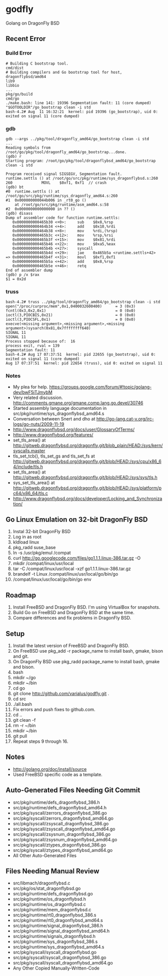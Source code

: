 godfly
======

Golang on DragonFly BSD

Recent Error
------------

### Build Error

```
# Building C bootstrap tool.
cmd/dist
# Building compilers and Go bootstrap tool for host, dragonflybsd/amd64
lib9
libbio
...
pkg/go/build
cmd/go
./make.bash: line 141: 19396 Segmentation fault: 11 (core dumped) "$GOTOOLDIR"/go_bootstrap clean -i std
bash-4.2# Aug  11 16:32:21  kernel: pid 19396 (go_bootstrap), uid 0: exited on signal 11 (core dumped)
```

### gdb

```
gdb --args ../pkg/tool/dragonfly_amd64/go_bootstrap clean -i std
...
Reading symbols from /root/go/pkg/tool/dragonfly_amd64/go_bootstrap...done.
(gdb) r
Starting program: /root/go/pkg/tool/dragonflybsd_amd64/go_bootstrap clean -i std

Program received signal SIGSEGV, Segmentation fault.
runtime.settls () at /root/go/src/pkg/runtime/sys_dragonflybsd.s:260
260             MOVL    $0xf1, 0xf1  // crash
(gdb) bt
#0  runtime.settls () at /root/go/src/pkg/runtime/sys_dragonfly_amd64.s:260
#1  0x000000000044b006 in _rt0_go ()
    at /root/go/src/pkg/runtime/asm_amd64.s:58
#2  0x0000000000000000 in ?? ()
(gdb) disass
Dump of assembler code for function runtime.settls:
   0x0000000000465b30 <+0>:     sub    $0x8,%rsp
   0x0000000000464b34 <+4>:     add    $0x10,%rdi
   0x0000000000464b38 <+8>:     mov    %rdi,(%rsp)
   0x0000000000465b3c <+12>:    mov    %rsp,%rsi
   0x0000000000465b3f <+15>:    mov    $0x81,%rdi
   0x0000000000465b46 <+22>:    mov    $0xa5,%eax
   0x0000000000465b4b <+27>:    syscall
   0x0000000000465b4d <+29>:    jae    0x465b5a <runtime.settls+42>
=> 0x0000000000465b4f <+31>:    movl   $0xf1,0xf1
   0x0000000000465b5a <+42>:    add    $0x8,%rsp
   0x0000000000465b5e <+46>:    retq
End of assembler dump
(gdb) p /x $rax
$1 = 0x2d
```

### truss

```
bash-4.2# truss ../pkg/tool/dragonfly_amd64/go_bootstrap clean -i std
open("/proc/curproc/mem",0x1,0400032600400)      = 3 (0x3)
fcntl(0x3,0x2,0x1)                               = 0 (0x0)
ioctl(3,PIOCBIS,0x21)                            = 0 (0x0)
ioctl(3,PIOCSFL,0x1)                             = 0 (0x0)
execve(<missing argument>,<missing argument>,<missing argument>)sysarch(0x81,0x7ffffffff640)
SIGNAL 11
SIGNAL 11
Process stopped because of:  16
process exit, rval = 139
Segmentation fault: 11
bash-4.2# Aug 17 07:37:51  kernel: pid 22655 (go_bootstrap), uid 0: exited on signal 11 (core dumped)
Aug 17 07:37:51  kernel: pid 22654 (truss), uid 0: exited on signal 11
```

### Notes

* My plea for help. https://groups.google.com/forum/#!topic/golang-dev/bwF5jTJmybM
* Very related discussion. http://comments.gmane.org/gmane.comp.lang.go.devel/30746
* Started assembly language documentation in src/pkg/runtime/sys_dragonflybsd_amd64.s
* Conversation between Snert and dho at http://go-lang.cat-v.org/irc-logs/go-nuts/2009-11-19
* http://www.dragonflybsd.org/docs/user/GlossaryOfTerms/
* http://www.dragonflybsd.org/features/
* set_tls_area() at http://gitweb.dragonflybsd.org/dragonfly.git/blob_plain/HEAD:/sys/kern/syscalls.master
* tls_set_tcb(), tls_set_gs and tls_set_fs at http://gitweb.dragonflybsd.org/dragonfly.git/blob/HEAD:/sys/cpu/x86_64/include/tls.h
* set_tls_area() at http://gitweb.dragonflybsd.org/dragonfly.git/blob/HEAD:/sys/sys/tls.h
* sys_set_tls_area() at http://gitweb.dragonflybsd.org/dragonfly.git/blob/HEAD:/sys/platform/pc64/x86_64/tls.c
* http://www.dragonflybsd.org/docs/developer/Locking_and_Synchronization/

Go Linux Emulation on 32-bit DragonFly BSD
------------------------------------------

1. Instal 32-bit DragonFly BSD
2. Log in as root
3. kldload linux
4. pkg_radd suse_base
5. ln -s /usr/pkg/emul /compat
6. curl http://go.googlecode.com/files/go1.1.1.linux-386.tar.gz -O
7. mkdir /compat/linux/usr/local
8. tar -C /compat/linux/usr/local -xzf go1.1.1.linux-386.tar.gz
9. brandelf -t Linux /compat/linux/usr/local/go/bin/go
10. /compat/linux/usr/local/go/bin/go env

Roadmap
-------

1. Install FreeBSD and DragonFly BSD. I'm using VirtualBox for snapshots.
2. Build Go on FreeBSD and DragonFly BSD at the same time.
3. Compare differences and fix problems in DragonFly BSD.

Setup
-----

1. Install the latest version of FreeBSD and DragonFly BSD.
2. On FreeBSD use pkg_add -r package_name to install bash, gmake, bison and git.
3. On DragonFly BSD use pkg_radd package_name to install bash, gmake and bison.
4. bash
5. mkdir ~/go
6. mkdir ~/bin
7. cd go
8. git clone http://github.com/varialus/godfly.git .
9. cd src
10. ./all.bash
11. Fix errors and push fixes to github.com.
12. cd ..
13. git clean -f
14. rm -r ~/bin
15. mkdir ~/bin
16. git pull
17. Repeat steps 9 through 16.

Notes
-----

* http://golang.org/doc/install/source
* Used FreeBSD specific code as a template.

Auto-Generated Files Needing Git Commit
---------------------------------------

* src/pkg/runtime/defs_dragonflybsd_386.h
* src/pkg/runtime/defs_dragonflybsd_amd64.h
* src/pkg/syscall/zerrors_dragonflybsd_386.go
* src/pkg/syscall/zerrors_dragonflybsd_amd64.go
* src/pkg/syscall/zsyscall_dragonflybsd_386.go
* src/pkg/syscall/zsyscall_dragonflybsd_amd64.go
* src/pkg/syscall/zsysnum_dragonflybsd_386.go
* src/pkg/syscall/zsysnum_dragonflybsd_amd64.go
* src/pkg/syscall/ztypes_dragonflybsd_386.go
* src/pkg/syscall/ztypes_dragonflybsd_amd64.go
* All Other Auto-Generated Files

Files Needing Manual Review
---------------------------

* src/libmach/dragonflybsd.c
* src/pkg/os/stat_dragonflybsd.go
* src/pkg/runtime/defs_dragonflybsd.go
* src/pkg/runtime/os_dragonflybsd.h
* src/pkg/runtime/os_dragonflybsd.c
* src/pkg/runtime/mem_dragonflybsd.c
* src/pkg/runtime/rt0_dragonflybsd_386.s
* src/pkg/runtime/rt0_dragonflybsd_amd64.s
* src/pkg/runtime/signal_dragonflybsd_386.h
* src/pkg/runtime/signal_dragonflybsd_amd64.h
* src/pkg/runtime/signals_dragonflybsd.h
* src/pkg/runtime/sys_dragonflybsd_386.s
* src/pkg/runtime/sys_dragonflybsd_amd64.s
* src/pkg/syscall/syscall_dragonflybsd.go
* src/pkg/syscall/syscall_dragonflybsd_386.go
* src/pkg/syscall/syscall_dragonflybsd_amd64.go
* Any Other Copied Manually-Written-Code

